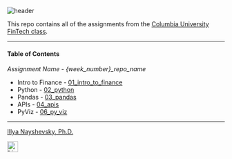 ![header](https://capsule-render.vercel.app/api?type=waving&color=timeAuto&width=1000&height=100&section=header&text=Columbia%20University%20FinTech%20Bootcamp%20Assignments&fontSize=30&fontColor=black)

<!--- the header is made with: https://github.com/kyechan99/capsule-render -->

This repo contains all of the assignments from the [Columbia University FinTech class](https://bootcamp.cvn.columbia.edu/fintech/).

---

#### Table of Contents

*Assignment Name* - *{week_number}_repo_name*


* Intro to Finance - [01_intro_to_finance](https://github.com/illyanyc/cu_fintech_assignments/tree/main/01_intro_to_finance)
* Python - [02_python](https://github.com/illyanyc/cu_fintech_assignments/tree/main/02_python)
* Pandas - [03_pandas](https://github.com/illyanyc/cu_fintech_assignments/tree/main/03_pandas)
* APIs - [04_apis](https://github.com/illyanyc/cu_fintech_assignments/tree/main/04_apis)
* PyViz - [06_py_viz](https://github.com/illyanyc/cu_fintech_assignments/tree/main/06_py_viz)


---
[Illya Nayshevsky, Ph.D.](illya.n@me.com) <br>

[<img src="https://cdn2.auth0.com/docs/media/connections/linkedin.png" alt="LinkedIn -  Illya Nayshevsky" width=25/>](https://www.linkedin.com/in/illyanayshevskyy/)